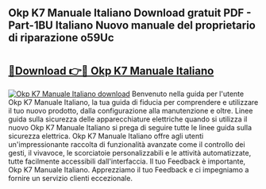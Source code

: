## Okp K7 Manuale Italiano Download gratuit PDF - Part-1BU Italiano Nuovo manuale del proprietario di riparazione o59Uc

# <h2><a href="http://dfftpi.blite.top/?on=Okp+K7+Manuale+Italiano">🔗Download 👉🔴 Okp K7 Manuale Italiano</a></h2>

[![Okp K7 Manuale Italiano download](https://i.imgur.com/lujVjoI.png)](http://dfftpi.blite.top/?on=Okp+K7+Manuale+Italiano)
Benvenuto nella guida per l'utente Okp K7 Manuale Italiano, la tua guida di fiducia per comprendere e utilizzare il tuo nuovo prodotto, dalla configurazione alla manutenzione e oltre. Linee guida sulla sicurezza delle apparecchiature elettriche quando si utilizza il nuovo Okp K7 Manuale Italiano si prega di seguire tutte le linee guida sulla sicurezza elettrica. Okp K7 Manuale Italiano offre agli utenti un'impressionante raccolta di funzionalità avanzate come il controllo dei gesti, il vivavoce, le scorciatoie personalizzabili e le attività automatizzate, tutte facilmente accessibili dall'interfaccia. Il tuo Feedback è importante, Okp K7 Manuale Italiano. Apprezziamo il tuo Feedback e ci impegniamo a fornire un servizio clienti eccezionale.
